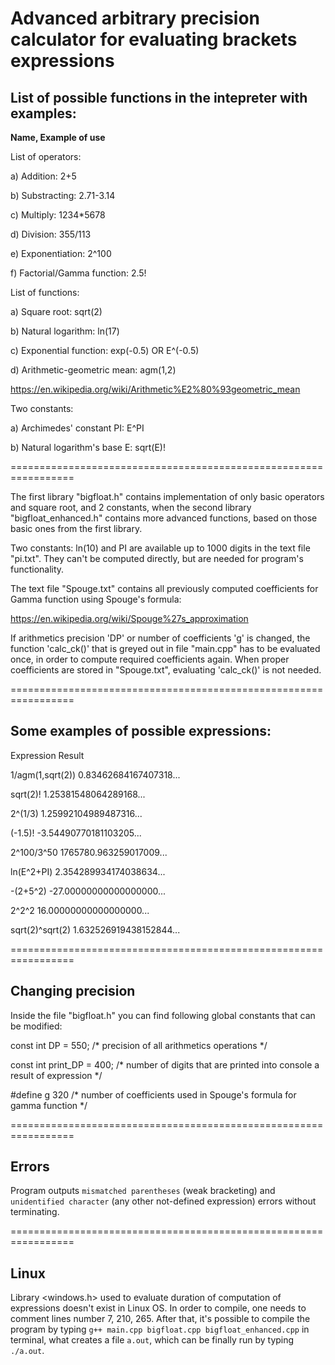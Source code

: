 
# Advanced arbitrary precision calculator for evaluating brackets expressions


## List of possible functions in the intepreter with examples:


**Name,					     Example of use**


List of operators:

a) Addition: 				    2+5

b) Substracting: 			    2.71-3.14

c) Multiply: 				    1234*5678

d) Division: 				    355/113

e) Exponentiation: 			    2^100

f) Factorial/Gamma function: 	            2.5!

List of functions:

a) Square root: 	                    sqrt(2)

b) Natural logarithm: 	                    ln(17)

c) Exponential function: 	            exp(-0.5) OR E^(-0.5)

d) Arithmetic-geometric mean: 	            agm(1,2)

https://en.wikipedia.org/wiki/Arithmetic%E2%80%93geometric_mean

Two constants:

a) Archimedes' constant PI: 	            E^PI

b) Natural logarithm's base E: 	            sqrt(E)!


=================================================================


The first library "bigfloat.h" contains implementation of only basic operators and square root, and 2 constants, when the second library "bigfloat_enhanced.h" contains more advanced functions, based on those basic ones from the first library.

Two constants: ln(10) and PI are available up to 1000 digits in the text file "pi.txt". They can't be computed directly, but are needed for program's functionality.

The text file "Spouge.txt" contains all previously computed coefficients for Gamma function using Spouge's formula:

https://en.wikipedia.org/wiki/Spouge%27s_approximation

If arithmetics precision 'DP' or number of coefficients 'g' is changed, the function 'calc_ck()' that is greyed out in file "main.cpp" has to be evaluated once, in order to compute required coefficients again. When proper coefficients are stored in "Spouge.txt", evaluating 'calc_ck()' is not needed.


=================================================================


## Some examples of possible expressions:


Expression					    Result


1/agm(1,sqrt(2)) 			         0.83462684167407318...

sqrt(2)!					 1.25381548064289168...

2^(1/3)					         1.25992104989487316...

(-1.5)!					        -3.54490770181103205...

2^100/3^50					 1765780.963259017009...

ln(E^2+PI)					 2.354289934174038634...

-(2+5^2)					-27.00000000000000000...

2^2^2						 16.00000000000000000...

sqrt(2)^sqrt(2)				         1.632526919438152844...


=================================================================


## Changing precision
Inside the file "bigfloat.h" you can find following global constants that can be modified:


const int DP = 550;                 /* precision of all arithmetics operations */

const int print_DP = 400;           /* number of digits that are printed into console a result of expression */

#define g 320                       /* number of coefficients used in Spouge's formula for gamma function */


=================================================================


## Errors
Program outputs `mismatched parentheses` (weak bracketing) and `unidentified character` (any other not-defined expression) errors without terminating.


=================================================================


## Linux
Library <windows.h> used to evaluate duration of computation of expressions doesn't exist in Linux OS. In order to compile, one needs to comment lines number 7, 210, 265. After that, it's possible to compile the program by typing `g++ main.cpp bigfloat.cpp bigfloat_enhanced.cpp` in terminal, what creates a file `a.out`, which can be finally run by typing `./a.out`.
